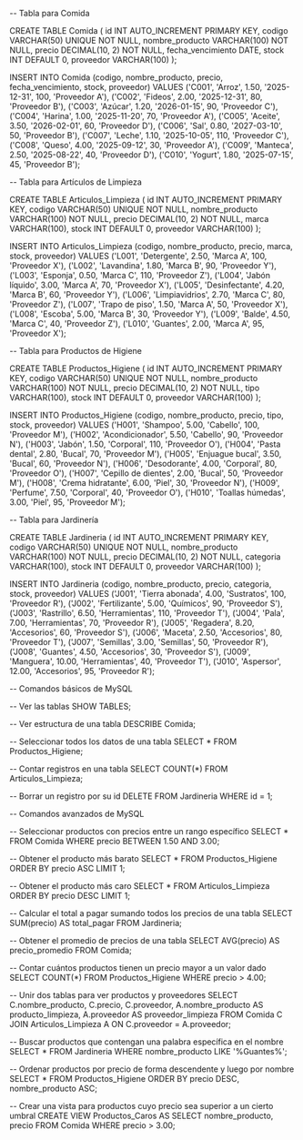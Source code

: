 -- Tabla para Comida

CREATE TABLE Comida (
    id INT AUTO_INCREMENT PRIMARY KEY,
    codigo VARCHAR(50) UNIQUE NOT NULL,
    nombre_producto VARCHAR(100) NOT NULL,
    precio DECIMAL(10, 2) NOT NULL,
    fecha_vencimiento DATE,
    stock INT DEFAULT 0,
    proveedor VARCHAR(100)
);

INSERT INTO Comida (codigo, nombre_producto, precio, fecha_vencimiento, stock, proveedor) VALUES
('C001', 'Arroz', 1.50, '2025-12-31', 100, 'Proveedor A'),
('C002', 'Fideos', 2.00, '2025-12-31', 80, 'Proveedor B'),
('C003', 'Azúcar', 1.20, '2026-01-15', 90, 'Proveedor C'),
('C004', 'Harina', 1.00, '2025-11-20', 70, 'Proveedor A'),
('C005', 'Aceite', 3.50, '2026-02-01', 60, 'Proveedor D'),
('C006', 'Sal', 0.80, '2027-03-10', 50, 'Proveedor B'),
('C007', 'Leche', 1.10, '2025-10-05', 110, 'Proveedor C'),
('C008', 'Queso', 4.00, '2025-09-12', 30, 'Proveedor A'),
('C009', 'Manteca', 2.50, '2025-08-22', 40, 'Proveedor D'),
('C010', 'Yogurt', 1.80, '2025-07-15', 45, 'Proveedor B');

-- Tabla para Artículos de Limpieza

CREATE TABLE Articulos_Limpieza (
    id INT AUTO_INCREMENT PRIMARY KEY,
    codigo VARCHAR(50) UNIQUE NOT NULL,
    nombre_producto VARCHAR(100) NOT NULL,
    precio DECIMAL(10, 2) NOT NULL,
    marca VARCHAR(100),
    stock INT DEFAULT 0,
    proveedor VARCHAR(100)
);

INSERT INTO Articulos_Limpieza (codigo, nombre_producto, precio, marca, stock, proveedor) VALUES
('L001', 'Detergente', 2.50, 'Marca A', 100, 'Proveedor X'),
('L002', 'Lavandina', 1.80, 'Marca B', 90, 'Proveedor Y'),
('L003', 'Esponja', 0.50, 'Marca C', 110, 'Proveedor Z'),
('L004', 'Jabón líquido', 3.00, 'Marca A', 70, 'Proveedor X'),
('L005', 'Desinfectante', 4.20, 'Marca B', 60, 'Proveedor Y'),
('L006', 'Limpiavidrios', 2.70, 'Marca C', 80, 'Proveedor Z'),
('L007', 'Trapo de piso', 1.50, 'Marca A', 50, 'Proveedor X'),
('L008', 'Escoba', 5.00, 'Marca B', 30, 'Proveedor Y'),
('L009', 'Balde', 4.50, 'Marca C', 40, 'Proveedor Z'),
('L010', 'Guantes', 2.00, 'Marca A', 95, 'Proveedor X');

-- Tabla para Productos de Higiene

CREATE TABLE Productos_Higiene (
    id INT AUTO_INCREMENT PRIMARY KEY,
    codigo VARCHAR(50) UNIQUE NOT NULL,
    nombre_producto VARCHAR(100) NOT NULL,
    precio DECIMAL(10, 2) NOT NULL,
    tipo VARCHAR(100),
    stock INT DEFAULT 0,
    proveedor VARCHAR(100)
);

INSERT INTO Productos_Higiene (codigo, nombre_producto, precio, tipo, stock, proveedor) VALUES
('H001', 'Shampoo', 5.00, 'Cabello', 100, 'Proveedor M'),
('H002', 'Acondicionador', 5.50, 'Cabello', 90, 'Proveedor N'),
('H003', 'Jabón', 1.50, 'Corporal', 110, 'Proveedor O'),
('H004', 'Pasta dental', 2.80, 'Bucal', 70, 'Proveedor M'),
('H005', 'Enjuague bucal', 3.50, 'Bucal', 60, 'Proveedor N'),
('H006', 'Desodorante', 4.00, 'Corporal', 80, 'Proveedor O'),
('H007', 'Cepillo de dientes', 2.00, 'Bucal', 50, 'Proveedor M'),
('H008', 'Crema hidratante', 6.00, 'Piel', 30, 'Proveedor N'),
('H009', 'Perfume', 7.50, 'Corporal', 40, 'Proveedor O'),
('H010', 'Toallas húmedas', 3.00, 'Piel', 95, 'Proveedor M');

-- Tabla para Jardinería

CREATE TABLE Jardineria (
    id INT AUTO_INCREMENT PRIMARY KEY,
    codigo VARCHAR(50) UNIQUE NOT NULL,
    nombre_producto VARCHAR(100) NOT NULL,
    precio DECIMAL(10, 2) NOT NULL,
    categoria VARCHAR(100),
    stock INT DEFAULT 0,
    proveedor VARCHAR(100)
);

INSERT INTO Jardineria (codigo, nombre_producto, precio, categoria, stock, proveedor) VALUES
('J001', 'Tierra abonada', 4.00, 'Sustratos', 100, 'Proveedor R'),
('J002', 'Fertilizante', 5.00, 'Químicos', 90, 'Proveedor S'),
('J003', 'Rastrillo', 6.50, 'Herramientas', 110, 'Proveedor T'),
('J004', 'Pala', 7.00, 'Herramientas', 70, 'Proveedor R'),
('J005', 'Regadera', 8.20, 'Accesorios', 60, 'Proveedor S'),
('J006', 'Maceta', 2.50, 'Accesorios', 80, 'Proveedor T'),
('J007', 'Semillas', 3.00, 'Semillas', 50, 'Proveedor R'),
('J008', 'Guantes', 4.50, 'Accesorios', 30, 'Proveedor S'),
('J009', 'Manguera', 10.00, 'Herramientas', 40, 'Proveedor T'),
('J010', 'Aspersor', 12.00, 'Accesorios', 95, 'Proveedor R');

-- Comandos básicos de MySQL

-- Ver las tablas
SHOW TABLES;

-- Ver estructura de una tabla
DESCRIBE Comida;

-- Seleccionar todos los datos de una tabla
SELECT * FROM Productos_Higiene;

-- Contar registros en una tabla
SELECT COUNT(*) FROM Articulos_Limpieza;

-- Borrar un registro por su id
DELETE FROM Jardineria WHERE id = 1;

-- Comandos avanzados de MySQL

-- Seleccionar productos con precios entre un rango específico
SELECT * FROM Comida WHERE precio BETWEEN 1.50 AND 3.00;

-- Obtener el producto más barato
SELECT * FROM Productos_Higiene ORDER BY precio ASC LIMIT 1;

-- Obtener el producto más caro
SELECT * FROM Articulos_Limpieza ORDER BY precio DESC LIMIT 1;

-- Calcular el total a pagar sumando todos los precios de una tabla
SELECT SUM(precio) AS total_pagar FROM Jardineria;

-- Obtener el promedio de precios de una tabla
SELECT AVG(precio) AS precio_promedio FROM Comida;

-- Contar cuántos productos tienen un precio mayor a un valor dado
SELECT COUNT(*) FROM Productos_Higiene WHERE precio > 4.00;

-- Unir dos tablas para ver productos y proveedores
SELECT C.nombre_producto, C.precio, C.proveedor, A.nombre_producto AS producto_limpieza, A.proveedor AS proveedor_limpieza
FROM Comida C
JOIN Articulos_Limpieza A ON C.proveedor = A.proveedor;

-- Buscar productos que contengan una palabra específica en el nombre
SELECT * FROM Jardineria WHERE nombre_producto LIKE '%Guantes%';

-- Ordenar productos por precio de forma descendente y luego por nombre
SELECT * FROM Productos_Higiene ORDER BY precio DESC, nombre_producto ASC;

-- Crear una vista para productos cuyo precio sea superior a un cierto umbral
CREATE VIEW Productos_Caros AS
SELECT nombre_producto, precio FROM Comida WHERE precio > 3.00;
